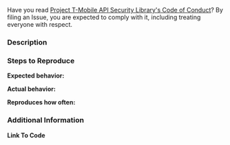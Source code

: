 Have you read [Project T-Mobile API Security Library's Code of Conduct](https://github.com/tmobile/tmobile-api-security-lib/blob/master/.github/CODE_OF_CONDUCT.md)? By filing an Issue, you are expected to comply with it, including treating everyone with respect.

### Description
<!-- Detailed description of the issue -->

### Steps to Reproduce
<!-- 1. First Step -->
<!-- 2. Second Step-->
<!-- 3. and so on-->

**Expected behavior:** 
<!-- Detailed description of the expected behavior -->

**Actual behavior:**
<!-- What actually happens -->

**Reproduces how often:**
<!-- What percentage of the time does it reproduce? -->

### Additional Information

**Link To Code** <!-- Whenever possible, please include a link to the code on github-->

